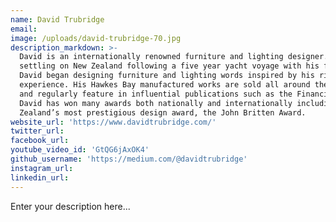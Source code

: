 ```yaml
---
name: David Trubridge
email:
image: /uploads/david-trubridge-70.jpg
description_markdown: >-
  David is an internationally renowned furniture and lighting designer. After
  settling on New Zealand following a five year yacht voyage with his family,
  David began designing furniture and lighting words inspired by his rich life
  experience. His Hawkes Bay manufactured works are sold all around the world
  and regularly feature in influential publications such as the Financial Times.
  David has won many awards both nationally and internationally including New
  Zealand’s most prestigious design award, the John Britten Award.
website_url: 'https://www.davidtrubridge.com/'
twitter_url:
facebook_url:
youtube_video_id: 'GtQG6jAxOK4'
github_username: 'https://medium.com/@davidtrubridge'
instagram_url:
linkedin_url:
---
```


Enter your description here...
